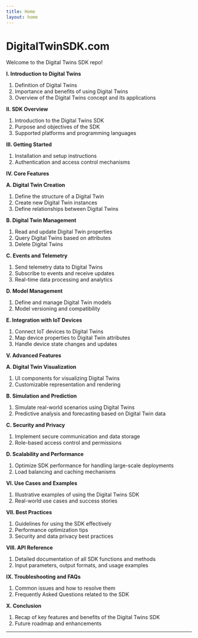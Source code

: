 ```yaml
---
title: Home
layout: home
---
```

# DigitalTwinSDK.com

Welcome to the Digital Twins SDK repo!  

**I. Introduction to Digital Twins**

1. Definition of Digital Twins
2. Importance and benefits of using Digital Twins
3. Overview of the Digital Twins concept and its applications

**II. SDK Overview**

1. Introduction to the Digital Twins SDK
2. Purpose and objectives of the SDK
3. Supported platforms and programming languages

**III. Getting Started**

1. Installation and setup instructions
2. Authentication and access control mechanisms

**IV. Core Features**

**A. Digital Twin Creation**
1. Define the structure of a Digital Twin
2. Create new Digital Twin instances
3. Define relationships between Digital Twins

**B. Digital Twin Management**
1. Read and update Digital Twin properties
2. Query Digital Twins based on attributes
3. Delete Digital Twins

**C. Events and Telemetry**
1. Send telemetry data to Digital Twins
2. Subscribe to events and receive updates
3. Real-time data processing and analytics

**D. Model Management**
1. Define and manage Digital Twin models
2. Model versioning and compatibility

**E. Integration with IoT Devices**
1. Connect IoT devices to Digital Twins
2. Map device properties to Digital Twin attributes
3. Handle device state changes and updates

**V. Advanced Features**

**A. Digital Twin Visualization**
1. UI components for visualizing Digital Twins
2. Customizable representation and rendering

**B. Simulation and Prediction**

1. Simulate real-world scenarios using Digital Twins
2. Predictive analysis and forecasting based on Digital Twin data

**C. Security and Privacy**

1. Implement secure communication and data storage
2. Role-based access control and permissions

**D. Scalability and Performance**

1. Optimize SDK performance for handling large-scale deployments
2. Load balancing and caching mechanisms

**VI. Use Cases and Examples**
1. Illustrative examples of using the Digital Twins SDK
2. Real-world use cases and success stories

**VII. Best Practices**
1. Guidelines for using the SDK effectively
2. Performance optimization tips
3. Security and data privacy best practices

**VIII. API Reference**
1. Detailed documentation of all SDK functions and methods
2. Input parameters, output formats, and usage examples

**IX. Troubleshooting and FAQs**
1. Common issues and how to resolve them
2. Frequently Asked Questions related to the SDK

**X. Conclusion**
1. Recap of key features and benefits of the Digital Twins SDK
2. Future roadmap and enhancements



----

